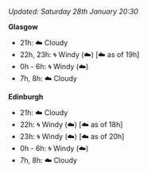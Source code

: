 *Updated: Saturday 28th January 20:30*

**Glasgow**

* 21h: :cloud: Cloudy
* 22h, 23h: :cyclone: Windy (:cloud:) [:cloud: as of 19h]
* 0h - 6h: :cyclone: Windy (:cloud:)
* 7h, 8h: :cloud: Cloudy

**Edinburgh**

* 21h: :cloud: Cloudy
* 22h: :cyclone: Windy (:cloud:) [:cloud: as of 18h]
* 23h: :cyclone: Windy (:cloud:) [:cloud: as of 20h]
* 0h - 6h: :cyclone: Windy (:cloud:)
* 7h, 8h: :cloud: Cloudy
